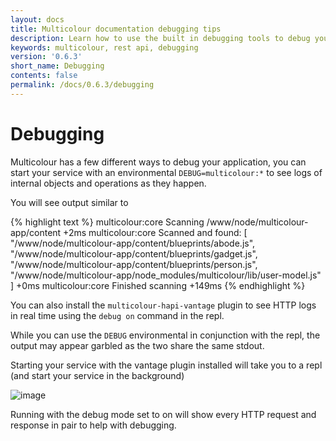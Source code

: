 ```yaml
---
layout: docs
title: Multicolour documentation debugging tips
description: Learn how to use the built in debugging tools to debug your REST API faster.
keywords: multicolour, rest api, debugging
version: '0.6.3'
short_name: Debugging
contents: false
permalink: /docs/0.6.3/debugging
---
```


# Debugging
Multicolour has a few different ways to debug your application, you can start your service with an environmental `DEBUG=multicolour:*` to see logs of internal objects and operations as they happen.

You will see output similar to

{% highlight text %}
multicolour:core Scanning /www/node/multicolour-app/content +2ms
  multicolour:core Scanned and found: [
  "/www/node/multicolour-app/content/blueprints/abode.js",
  "/www/node/multicolour-app/content/blueprints/gadget.js",
  "/www/node/multicolour-app/content/blueprints/person.js",
  "/www/node/multicolour-app/node_modules/multicolour/lib/user-model.js"
] +0ms
  multicolour:core Finished scanning +149ms
{% endhighlight %}

You can also install the `multicolour-hapi-vantage` plugin to see HTTP logs in real time using the `debug on` command in the repl.

While you can use the `DEBUG` environmental in conjunction with the repl, the output may appear garbled as the two share the same stdout.

Starting your service with the vantage plugin installed will take you to a repl (and start your service in the background)

![image](https://cloud.githubusercontent.com/assets/1430657/17627262/7f482b76-60a8-11e6-93eb-83f77c2458d9.png)

Running with the debug mode set to on will show every HTTP request and response in pair to help with debugging.
